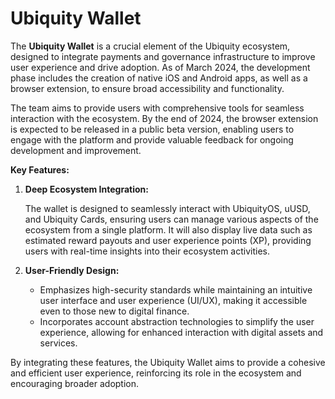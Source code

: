 # Ubiquity Wallet

The **Ubiquity Wallet** is a crucial element of the Ubiquity ecosystem, designed to integrate payments and governance infrastructure to improve user experience and drive adoption. As of March 2024, the development phase includes the creation of native iOS and Android apps, as well as a browser extension, to ensure broad accessibility and functionality.&#x20;

The team aims to provide users with comprehensive tools for seamless interaction with the ecosystem. By the end of 2024, the browser extension is expected to be released in a public beta version, enabling users to engage with the platform and provide valuable feedback for ongoing development and improvement.

**Key Features:**

1.  **Deep Ecosystem Integration:**

    The wallet is designed to seamlessly interact with UbiquityOS, uUSD, and Ubiquity Cards, ensuring users can manage various aspects of the ecosystem from a single platform. It will also display live data such as estimated reward payouts and user experience points (XP), providing users with real-time insights into their ecosystem activities.
2. **User-Friendly Design:**
   * Emphasizes high-security standards while maintaining an intuitive user interface and user experience (UI/UX), making it accessible even to those new to digital finance.
   * Incorporates account abstraction technologies to simplify the user experience, allowing for enhanced interaction with digital assets and services.

By integrating these features, the Ubiquity Wallet aims to provide a cohesive and efficient user experience, reinforcing its role in the ecosystem and encouraging broader adoption.

